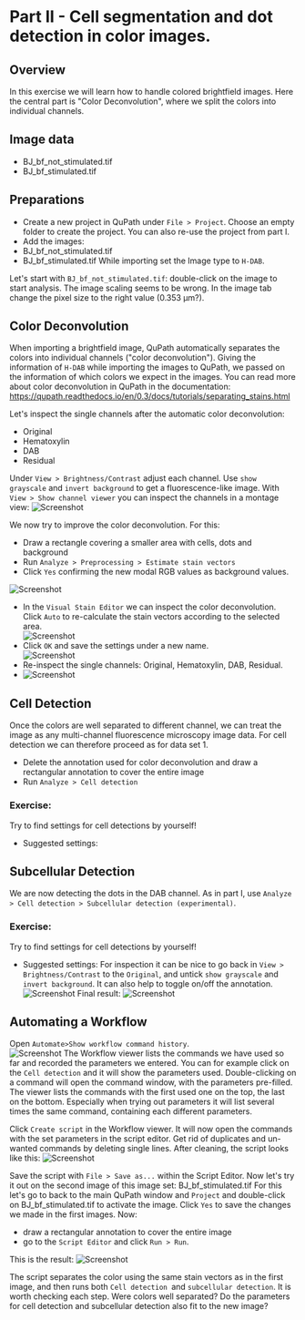 # Part II - Cell segmentation and dot detection in color images.
## Overview
In this exercise we will learn how to handle colored brightfield images. Here the central part is "Color Deconvolution", where we split the colors into individual channels. 

## Image data
- BJ_bf_not_stimulated.tif
- BJ_bf_stimulated.tif

## Preparations
-	Create a new project in QuPath under `File > Project`. Choose an empty folder to create the project. You can also re-use the project from part I.
-	Add the images:
- BJ_bf_not_stimulated.tif
-	BJ_bf_stimulated.tif
While importing set the Image type to `H-DAB`.

Let's start with `BJ_bf_not_stimulated.tif`: double-click on the image to start analysis.
The image scaling seems to be wrong. In the image tab change the pixel size to the right value (0.353 µm?).

## Color Deconvolution
When importing a brightfield image, QuPath automatically separates the colors into individual channels ("color deconvolution"). Giving the information of `H-DAB` while importing the images to QuPath, we passed on the information of which colors we expect in the images. You can read more about color deconvolution in QuPath in the documentation: https://qupath.readthedocs.io/en/0.3/docs/tutorials/separating_stains.html

Let's inspect the single channels after the automatic color deconvolution: 
- Original
- Hematoxylin
- DAB
- Residual

Under `View > Brightness/Contrast` adjust each channel. Use `show grayscale` and `invert background` to get a fluorescence-like image.
With `View > Show channel viewer` you can inspect the channels in a montage view:
![](images/screenshot_channel_viewer_original.png?raw=true "Screenshot")

We now try to improve the color deconvolution. For this:
-	Draw a rectangle covering a smaller area with cells, dots and background
-	Run `Analyze > Preprocessing > Estimate stain vectors` 
-	Click `Yes` confirming the new modal RGB values as background values.  
	
![](images/screenshot_estimate_stain_vectors_bg.png?raw=true "Screenshot")
-	In the `Visual Stain Editor` we can inspect the color deconvolution. Click `Auto` to re-calculate the stain vectors according to the selected area.  
![](images/screenshot_visual_stain_editor.png?raw=true "Screenshot")
-	Click `OK` and save the settings under a new name.  
![](images/screenshot_estimate_stain_vectors.png?raw=true "Screenshot")
-	Re-inspect the single channels: Original, Hematoxylin, DAB, Residual. 
-	![](images/screenshot_channel_viewer_adjusted.png?raw=true "Screenshot")

## Cell Detection
Once the colors are well separated to different channel, we can treat the image as any multi-channel fluorescence microscopy image data.
For cell detection we can therefore proceed as for data set 1.
- Delete the annotation used for color deconvolution and draw a rectangular annotation to cover the entire image
- Run `Analyze > Cell detection`

### Exercise: 
Try to find settings for cell detections by yourself!
-	Suggested settings:  

## Subcellular Detection
We are now detecting the dots in the DAB channel. As in part I, use `Analyze > Cell detection > Subcellular detection (experimental)`.
### Exercise: 
Try to find settings for cell detections by yourself!
-	Suggested settings:
For inspection it can be nice to go back in `View > Brightness/Contrast` to the `Original`, and untick `show grayscale` and `invert background`.
It can also help to toggle on/off the annotation.
![](images/screenshot_annotation_bar.png?raw=true "Screenshot")
Final result:
![](images/screenshot_cell_wannotations.png?raw=true "Screenshot")


## Automating a Workflow
Open `Automate>Show workflow command history`.  
![](images/screenshot_workflow_viewer.png?raw=true "Screenshot")
The Workflow viewer lists the commands we have used so far and recorded the parameters we entered. You can for example click on the `Cell detection` and it will show the parameters used. Double-clicking on a command will open the command window, with the parameters pre-filled. The viewer lists the commands with the first used one on the top, the last on the bottom. Especially when trying out parameters it will list several times the same command, containing each different parameters. 

Click `Create script` in the Workflow viewer. It will now open the commands with the set parameters in the script editor. Get rid of duplicates and un-wanted commands by deleting single lines. After cleaning, the script looks like this:
![](images/screenshot_script_editor_cleaned.png?raw=true "Screenshot")

Save the script with `File > Save as...` within the Script Editor. Now let's try it out on the second image of this image set: BJ_bf_stimulated.tif
For this let's go to back to the main QuPath window and `Project` and double-click on BJ_bf_stimulated.tif to activate the image. Click `Yes` to save the changes we made in the first images.
Now:
- draw a rectangular annotation to cover the entire image
- go to the `Script Editor` and click `Run > Run`.

This is the result:
![](images/screenshot_cell_wannotation_stimulated.png?raw=true "Screenshot")

The script separates the color using the same stain vectors as in the first image, and then runs both `Cell detection `and `subcellular detection`. It is worth checking each step. Were colors well separated? Do the parameters for cell detection and subcellular detection also fit to the new image?





